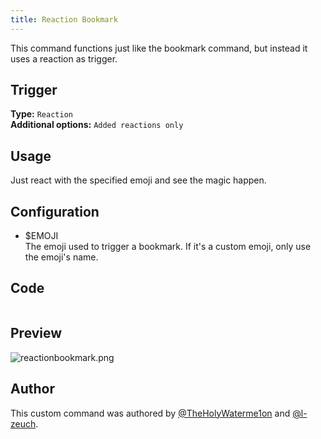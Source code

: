 ```yaml
---
title: Reaction Bookmark
---
```


This command functions just like the bookmark command, but instead it uses a
reaction as trigger.

## Trigger
**Type:** `Reaction` <br />
**Additional options:** `Added reactions only`

## Usage

Just react with the specified emoji and see the magic happen.

## Configuration

- $EMOJI <br />
The emoji used to trigger a bookmark. If it's a custom emoji, only use the
emoji's name.

## Code

```gotmpl file=../../../src/utilities/reactionbookmark.go.tmpl

```

## Preview

![reactionbookmark.png](/img/reactionbookmark.png)

## Author

This custom command was authored by [@TheHolyWaterme1on](https://github.com/TheHolyWaterme1on) and [@l-zeuch](https://github.com/l-zeuch).
